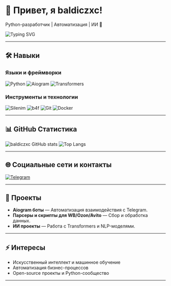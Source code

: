 # 👋 Привет, я baldiczxc!

Python-разработчик | Автоматизация | ИИ 🤖  

![Typing SVG](https://readme-typing-svg.demolab.com?font=Fira+Code&size=24&pause=1000&color=00F0FF&width=435&lines=Python+%7C+Автоматизация+%7C+ИИ+%7C+Aiogram)

---

## 🛠 Навыки

### Языки и фреймворки
![Python](https://img.shields.io/badge/Python-3776AB?style=for-the-badge&logo=python&logoColor=white)
![Aiogram](https://img.shields.io/badge/Aiogram-009688?style=for-the-badge&logoColor=white)
![Transformers](https://img.shields.io/badge/Transformers-FF6F61?style=for-the-badge&logoColor=white)

### Инструменты и технологии
![Silenim](https://img.shields.io/badge/Silenim-000000?style=for-the-badge&logoColor=white)
![b4f](https://img.shields.io/badge/b4f-FF6F61?style=for-the-badge&logoColor=white)
![Git](https://img.shields.io/badge/Git-F05032?style=for-the-badge&logo=git&logoColor=white)
![Docker](https://img.shields.io/badge/Docker-2496ED?style=for-the-badge&logo=docker&logoColor=white)

---

## 📊 GitHub Статистика

![baldiczxc GitHub stats](https://github-readme-stats.vercel.app/api?username=baldiczxc&show_icons=true&theme=radical)
![Top Langs](https://github-readme-stats.vercel.app/api/top-langs/?username=baldiczxc&layout=compact&theme=radical)

---

## 🌐 Социальные сети и контакты

[![Telegram](https://img.shields.io/badge/Telegram-0088CC?style=for-the-badge&logo=telegram&logoColor=white)](https://t.me/gortlt)

---

## 🚀 Проекты

- **Aiogram боты** — Автоматизация взаимодействия с Telegram.
- **Парсеры и скрипты для WB/Ozon/Avito** — Сбор и обработка данных.
- **ИИ проекты** — Работа с Transformers и NLP-моделями.

---

## ⚡ Интересы

- Искусственный интеллект и машинное обучение  
- Автоматизация бизнес-процессов  
- Open-source проекты и Python-сообщество  

---

